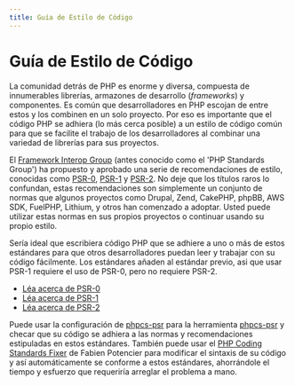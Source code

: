 ```yaml
---
title: Guía de Estilo de Código
---
```


# Guía de Estilo de Código

La comunidad detrás de PHP es enorme y diversa, compuesta de innumerables librerías, armazones de desarrollo (*frameworks*) y componentes. Es común que desarrolladores en PHP escojan de entre estos  y los combinen en un solo proyecto. Por eso es importante que el código PHP se adhiera (lo más cerca posible) a un estilo de código común para que se facilite el trabajo de los desarrolladores al combinar una variedad de librerías para sus proyectos.

El [Framework Interop Group][fig] (antes conocido como el 'PHP Standards Group') ha propuesto y aprobado una serie de recomendaciones de estilo, conocidas como [PSR-0][psr0], [PSR-1][psr1] y [PSR-2][psr2]. No deje que los títulos raros lo confundan, estas recomendaciones son simplemente un conjunto de normas que algunos proyectos como Drupal, Zend, CakePHP, phpBB, AWS SDK, FuelPHP, Lithium, y otros han comenzado a adoptar. Usted puede utilizar estas normas en sus propios proyectos o continuar usando su propio estilo.

Sería ideal que escribiera código PHP que se adhiere a uno o más de estos estándares para que otros desarrolladores puedan leer y trabajar con su código fácilmente. Los estándares añaden al estándar previo, asi que usar PSR-1 requiere el uso de PSR-0, pero no requiere PSR-2.

* [Léa acerca de PSR-0][psr0]
* [Léa acerca de PSR-1][psr1]
* [Léa acerca de PSR-2][psr2]

Puede usar la configuración de [phpcs-psr][phpcs-psr] para la herramienta [phpcs-psr][phpcs-psr] y checar que su código se adhiera a las normas y recomendaciones estipuladas en estos estándares. También puede usar el [PHP Coding Standards Fixer][phpcsfixer] de Fabien Potencier para modificar el sintaxis de su código y así automáticamente se conforme a estos estándares, ahorrándole el tiempo y esfuerzo que requeriría arreglar el problema a mano.

[fig]: http://www.php-fig.org/
[psr0]: https://github.com/php-fig/fig-standards/blob/master/accepted/PSR-0.md
[psr1]: https://github.com/php-fig/fig-standards/blob/master/accepted/PSR-1-basic-coding-standard.md
[psr2]: https://github.com/php-fig/fig-standards/blob/master/accepted/PSR-2-coding-style-guide.md
[phpcs]: http://pear.php.net/package/PHP_CodeSniffer/
[phpcs-psr]: https://github.com/klaussilveira/phpcs-psr
[phpcsfixer]: http://cs.sensiolabs.org/
